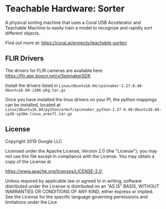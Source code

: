# Teachable Hardware: Sorter

A physical sorting machine that uses a Coral USB Accelerator and Teachable Machine to easily train a model to recognize and rapidly sort different objects.

Find out more at: https://coral.ai/projects/teachable-sorter/

## FLIR Drivers
The drivers for FLIR cameras are available here 
https://flir.app.boxcn.net/v/SpinnakerSDK

Install the drivers listed in `Linux/Ubuntu16.04/spinnaker-1.27.0.48-Ubuntu16.04-i386-pkg.tar.gz`

Once you have installed the linux drivers on your PI, the python mappings can be
installed, located at `Linux/Ubuntu16.04/python/armv7/spinnaker_python-1.27.0.48-Ubuntu16.04-cp36-cp36m-linux_armv7l.tar.gz`

## License
Copyright 2019 Google LLC

Licensed under the Apache License, Version 2.0 (the "License"); you may not use 
this file except in compliance with the License. You may obtain a copy of the License at

https://www.apache.org/licenses/LICENSE-2.0`

Unless required by applicable law or agreed to in writing, software distributed under the License is distributed on an "AS IS" BASIS, WITHOUT WARRANTIES OR CONDITIONS OF ANY KIND, either express or implied. See the License for the specific language governing permissions and limitations under the Lice

